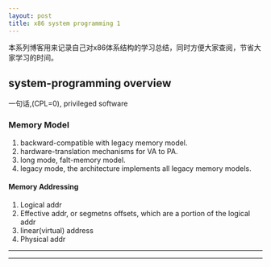 ```yaml
---
layout: post
title: x86 system programming 1 
---
```

  本系列博客用来记录自己对x86体系结构的学习总结，同时方便大家查阅，节省大家学习的时间。

## system-programming overview
  一句话,(CPL=0), privileged software
### Memory Model
1. backward-compatible with legacy memory model.
2. hardware-translation mechanisms for VA to PA.
3. long mode, falt-memory model.   
4. legacy mode, the architecture implements all legacy memory models.
#### Memory Addressing
1. Logical addr
2. Effective addr, or segmetns offsets, which are a portion of the logical addr
3. linear(virtual) address
4. Physical addr



----
****
